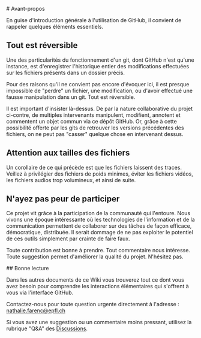 # Avant-propos

En guise d'introduction générale à l'utilisation de GitHub, il convient de rappeler quelques éléments essentiels. 

## Tout est réversible

Une des particularités du fonctionnement d'un git, dont GitHub n'est qu'une instance, est d'enregistrer l'historique entier des modifications effectuées sur les fichiers présents dans un dossier précis. 

Pour des raisons qu'il ne convient pas encore d'évoquer ici, il est presque impossible de "perdre" un fichier, une modification, ou d'avoir effectué une fausse manipulation dans un git. Tout est réversible. 

Il est important d'insister là-dessus. De par la nature collaborative du projet ci-contre, de multiples intervenants manipulent, modifient, annotent et commentent un objet commun via ce dépôt GitHub. Or, grâce à cette possibilité offerte par les gits de retrouver les versions précédentes des fichiers, on ne peut pas "casser" quelque chose en intervenant dessus. 

## Attention aux tailles des fichiers

Un corollaire de ce qui précède est que les fichiers laissent des traces. Veillez à privilégier des fichiers de poids minimes, éviter les fichiers vidéos, les fichiers audios trop volumineux, et ainsi de suite. 

## N'ayez pas peur de participer

Ce projet vit grâce à la participation de la communauté qui l'entoure. Nous vivons une époque intéressante où les technologies de l'information et de la communication permettent de collaborer sur des tâches de façon efficace, démocratique, distribuée. Il serait dommage de ne pas exploiter le potentiel de ces outils simplement par crainte de faire faux. 

Toute contribution est bonne à prendre. Tout commentaire nous intéresse. Toute suggestion permet d'améliorer la qualité du projet. N'hésitez pas. 

## Bonne lecture

Dans les autres documents de ce Wiki vous trouverez tout ce dont vous avez besoin pour comprendre les interactions élémentaires qui s'offrent à vous via l'interface GitHub. 

Contactez-nous pour toute question urgente directement à l'adresse : nathalie.farenc@epfl.ch

Si vous avez une suggestion ou un commentaire moins pressant, utilisez la rubrique "Q&A" des [Discussions](https://github.com/edunumsec2/book/discussions/categories/q-a). 